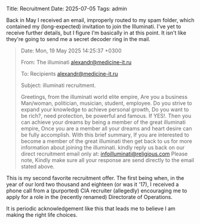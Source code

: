 Title: Recruitment
Date: 2025-07-05
Tags: admin

Back in May I received an email, improperly routed to my spam folder, which contained my (long-expected) invitation to join the Illuminati. I've yet to receive further details, but I figure I'm basically in at this point. It isn't like they're going to send me a secret decoder ring in the mail.

> Date: Mon, 19 May 2025 14:25:37 +0300
>
> From: The illuminati <alexandr@medicine-it.ru>
>
> To: Recipients <alexandr@medicine-it.ru>
>
> Subject: illuminati recruitment.
> 
> Greetings, from the illuminati world elite empire, Are you a business Man/woman, politician, musician, student, employee. Do you strive to expand your knowledge to achieve personal growth, Do you want to be rich?, need protection, be powerful and famous. If YES!. Then you can achieve your dreams by being a member of the great illuminati empire, Once you are a member all your dreams and heart desire can be fully accomplish. With this brief summary, If you are interested to become a member of the great illuminati then get back to us for more information about joining the illuminati. kindly reply us back on our direct recruitment email only at: infoilluminati@religious.com Please note, Kindly make sure all your response are send directly to the email stated above.

This is my second favorite recruitment offer. The first being when, in the year of our lord two thousand and eighteen (or was it '17), I received a phone call from a (purported) CIA recruiter (allegedly) encouraging me to apply for a role in the (recently renamed) Directorate of Operations.

It is periodic acknowledgement like this that leads me to believe I am making the right life choices.
